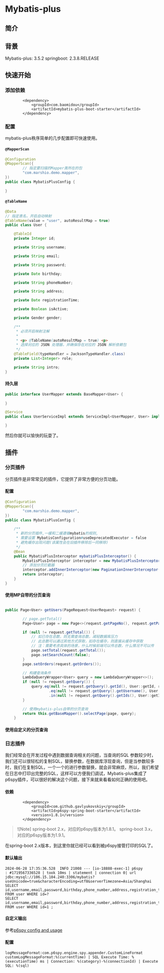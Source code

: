 # Mybatis-plus

## 简介

## 背景

Mybatis-plus: 3.5.2
springboot: 2.3.8.RELEASE

## 快速开始

### 添加依赖

```pom
        <dependency>
            <groupId>com.baomidou</groupId>
            <artifactId>mybatis-plus-boot-starter</artifactId>
        </dependency>
```

### 配置

mybatis-plus秩序简单的几步配置即可快速使用。

#### `@MapperScan`

```java
@Configuration
@MapperScan({
        // 指定要扫描的Mapper类所在的包
        "com.marshio.demo.mapper",
})
public class MybatisPlusConfig {
    
}
```

#### `@TableName`

```java
@Data
// 指定表名，开启自动映射
@TableName(value = "user", autoResultMap = true)
public class User {

    @TableId
    private Integer id;

    private String username;

    private String email;

    private String password;

    private Date birthday;

    private String phoneNumber;

    private String address;

    private Date registrationTime;

    private Boolean isActive;

    private Gender gender;

    /**
     * 必须开启映射注解
     *
     * <p> @TableName(autoResultMap = true) <p>
     * 选择对应的 JSON 处理器，并确保存在对应的 JSON 解析依赖包
     */
    @TableField(typeHandler = JacksonTypeHandler.class)
    private List<Integer> role;

    private String intro;
}
```

#### 持久层

```java
public interface UserMapper extends BaseMapper<User> {
    
}

@Service
public class UserServiceImpl extends ServiceImpl<UserMapper, User> implements IUserService {

}
```

然后你就可以愉快的玩耍了。

## 插件


### 分页插件

分页插件是非常常见的插件，它提供了非常方便的分页功能。

#### 配置

```java
@Configuration
@MapperScan({
        "com.marshio.demo.mapper",
})
public class MybatisPlusConfig {

    /**
     * 新的分页插件,一缓和二缓遵循mybatis的规则,
     * 需要设置 MybatisConfiguration#useDeprecatedExecutor = false
     * 避免缓存出现问题(该属性会在旧插件移除后一同移除)
     */
    @Bean
    public MybatisPlusInterceptor mybatisPlusInterceptor() {
        MybatisPlusInterceptor interceptor = new MybatisPlusInterceptor();
        // 添加分页拦截器
        interceptor.addInnerInterceptor(new PaginationInnerInterceptor(DbType.MYSQL));
        return interceptor;
    }
}
```

#### 使用MP自带的分页查询

```java

public Page<User> getUsers(PageRequest<UserRequest> request) {

        // page.getTotal()
        Page<User> page = new Page<>(request.getPageNo(), request.getPageSize());

        if (null != request.getTotal()) {
            // 如已存在总数，则无需查询总数，减轻数据库压力
            // 此总数可以通过其他方式获取，如存在缓存，则直接从缓存中获取
            // 注：需要考虑具体的场景，什么时候前端可以传总数，什么情况不可以传
            page.setTotal(request.getTotal());
            page.setSearchCount(false);
        }
        page.setOrders(request.getOrders());

        // 构建查询条件
        LambdaQueryWrapper<User> query = new LambdaQueryWrapper<>();
        if (null != request.getQuery()) {
            query.eq(null != request.getQuery().getId(), User::getId, request.getQuery().getId())
                    .eq(null != request.getQuery().getUsername(), User::getUsername, request.getQuery().getUsername())
                    .in(null != request.getQuery().getIds(), User::getId, request.getQuery().getIds());
        }

        // 使用mybatis-plus自带的分页查询
        return this.getBaseMapper().selectPage(page, query);
    }
```

#### 使用自定义的分页查询

### 日志插件

我们经常会在开发过程中遇到数据查询相关的问题，当查询的SQL 参数较少时，我们还可以很轻松的复制SQL，替换参数，在数据库浮现查询，但是当参数较多时，我们在复制SQL，一个一个的进行参数替换，就会非常麻烦，所以，我们希望在日志中打印出完整的SQL，这样可以方便我们调试，Mybatis-plus集成了p6spy插件，可以很好的解决这个问题，接下来就来看看如何正确的使用吧。

#### 依赖

```pom
        <dependency>
            <groupId>com.github.gavlyukovskiy</groupId>
            <artifactId>p6spy-spring-boot-starter</artifactId>
            <version>1.8.1</version>
        </dependency>
```

> ![Note]
> spring-boot 2.x，对应的p6spy版本为1.8.1。
> spring-boot 3.x，对应的p6spy版本为1.9.1。

在spring-boot 2.x版本，到这里你就已经可以看到被p6spy接管打印的SQL了。

#### 默认输出

```log
2024-06-28 17:35:36.528  INFO 21008 --- [io-18888-exec-1] p6spy                                    : #1719567336528 | took 10ms | statement | connection 0| url jdbc:mysql://106.15.104.240:3306/mybatis?useUnicode=true&characterEncoding=utf8&serverTimezone=Asia/Shanghai
SELECT id,username,email,password,birthday,phone_number,address,registration_time,is_active,gender,role,intro FROM user WHERE id=? 
SELECT id,username,email,password,birthday,phone_number,address,registration_time,is_active,gender,role,intro FROM user WHERE id=1 ;
```

#### 自定义输出

参考[p6spy config and usage](https://p6spy.readthedocs.io/en/latest/configandusage.html?highlight=config)

#### 配置

```properties
logMessageFormat:com.p6spy.engine.spy.appender.CustomLineFormat
customLogMessageFormat:%(currentTime) | SQL Execute Time: %(executionTime) ms | Connection: %(category)-%(connectionId) | Execute SQL: %(sql)
```
